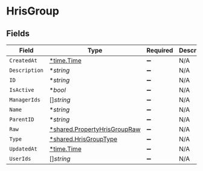 # HrisGroup


## Fields

| Field                                                                              | Type                                                                               | Required                                                                           | Description                                                                        |
| ---------------------------------------------------------------------------------- | ---------------------------------------------------------------------------------- | ---------------------------------------------------------------------------------- | ---------------------------------------------------------------------------------- |
| `CreatedAt`                                                                        | [*time.Time](https://pkg.go.dev/time#Time)                                         | :heavy_minus_sign:                                                                 | N/A                                                                                |
| `Description`                                                                      | **string*                                                                          | :heavy_minus_sign:                                                                 | N/A                                                                                |
| `ID`                                                                               | **string*                                                                          | :heavy_minus_sign:                                                                 | N/A                                                                                |
| `IsActive`                                                                         | **bool*                                                                            | :heavy_minus_sign:                                                                 | N/A                                                                                |
| `ManagerIds`                                                                       | []*string*                                                                         | :heavy_minus_sign:                                                                 | N/A                                                                                |
| `Name`                                                                             | **string*                                                                          | :heavy_minus_sign:                                                                 | N/A                                                                                |
| `ParentID`                                                                         | **string*                                                                          | :heavy_minus_sign:                                                                 | N/A                                                                                |
| `Raw`                                                                              | [*shared.PropertyHrisGroupRaw](../../../pkg/models/shared/propertyhrisgroupraw.md) | :heavy_minus_sign:                                                                 | N/A                                                                                |
| `Type`                                                                             | [*shared.HrisGroupType](../../../pkg/models/shared/hrisgrouptype.md)               | :heavy_minus_sign:                                                                 | N/A                                                                                |
| `UpdatedAt`                                                                        | [*time.Time](https://pkg.go.dev/time#Time)                                         | :heavy_minus_sign:                                                                 | N/A                                                                                |
| `UserIds`                                                                          | []*string*                                                                         | :heavy_minus_sign:                                                                 | N/A                                                                                |